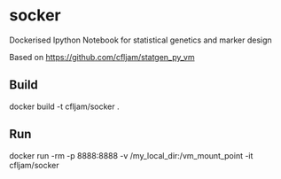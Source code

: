socker
======

Dockerised Ipython Notebook for statistical genetics and marker design

Based on https://github.com/cfljam/statgen_py_vm

Build
------

docker build -t cfljam/socker . 

Run
----

docker run -rm -p 8888:8888 -v /my_local_dir:/vm_mount_point -it cfljam/socker
